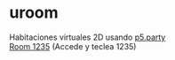 # uroom
Habitaciones virtuales 2D usando <a href="https://github.com/jbakse/p5.party">p5.party</a>
<br>
<a href="n/">Room 1235</a>  (Accede y teclea 1235)

